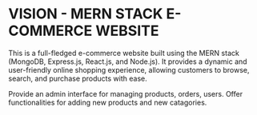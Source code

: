 
# VISION - MERN STACK E-COMMERCE WEBSITE

This is a full-fledged e-commerce website built using the MERN stack (MongoDB, Express.js, React.js, and Node.js). It provides a dynamic and user-friendly online shopping experience, allowing customers to browse, search, and purchase products with ease.

Provide an admin interface for managing products, orders, users.
Offer functionalities for adding new products and new catagories.
